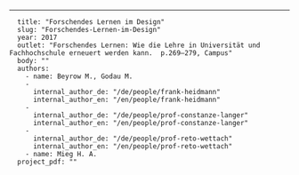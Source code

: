 ---
      title: "Forschendes Lernen im Design"
      slug: "Forschendes-Lernen-im-Design"
      year: 2017
      outlet: "Forschendes Lernen: Wie die Lehre in Universität und Fachhochschule erneuert werden kann.  p.269–279, Campus"
      body: ""
      authors:
        - name: Beyrow M., Godau M.
        - 
          internal_author_de: "/de/people/frank-heidmann"
          internal_author_en: "/en/people/frank-heidmann"
        - 
          internal_author_de: "/de/people/prof-constanze-langer"
          internal_author_en: "/en/people/prof-constanze-langer"
        - 
          internal_author_de: "/de/people/prof-reto-wettach"
          internal_author_en: "/en/people/prof-reto-wettach"
        - name: Mieg H. A. 
      project_pdf: ""
      